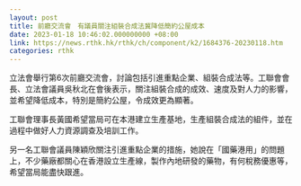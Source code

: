 ```yaml
---
layout: post
title: 前廳交流會　有議員關注組裝合成法冀降低簡約公屋成本
date: 2023-01-18 10:46:02.000000000 +08:00
link: https://news.rthk.hk/rthk/ch/component/k2/1684376-20230118.htm
categories: rthk
---
```


立法會舉行第6次前廳交流會，討論包括引進重點企業、組裝合成法等。工聯會會長、立法會議員吳秋北在會後表示，關注組裝合成的成效、速度及對人力的影響，並希望降低成本，特別是簡約公屋，令成效更為顯著。

工聯會理事長黃國希望當局可在本港建立生產基地，生產組裝合成法的組件，並在過程中做好人力資源調查及培訓工作。

另一名工聯會議員陳穎欣關注引進重點企業的措施，她說在「國藥港用」的問題上，不少藥廠都關心在香港設立生產線，製作內地研發的藥物，有何稅務優惠等，希望當局能盡快跟進。
